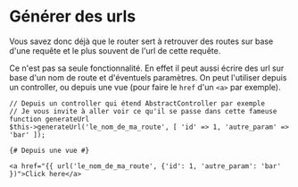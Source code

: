 # Générer des urls

Vous savez donc déjà que le router sert à retrouver des routes sur base d'une requête et le plus souvent de l'url de cette requête.

Ce n'est pas sa seule fonctionnalité. En effet il peut aussi écrire des url sur base d'un nom de route et d'éventuels paramètres. On peut l'utiliser depuis un controller, ou depuis une vue (pour faire le `href` d'un `<a>` par exemple).


```
// Depuis un controller qui étend AbstractController par exemple
// Je vous invite à aller voir ce qu'il se passe dans cette fameuse function generateUrl
$this->generateUrl('le_nom_de_ma_route', [ 'id' => 1, 'autre_param' => 'bar' ]);
``` 


```
{# Depuis une vue #}

<a href="{{ url('le_nom_de_ma_route', {'id': 1, 'autre_param': 'bar' })">Click here</a>
``` 
